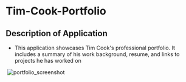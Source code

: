 # Tim-Cook-Portfolio

## Description of Application

- This application showcases Tim Cook's professional portfolio. It includes a summary of his work background, resume, and links to projects he has worked on

&nbsp;![portfolio_screenshot](https://user-images.githubusercontent.com/112792888/192406249-857a29bc-42d9-42b8-a3ed-542108d9205b.png)

